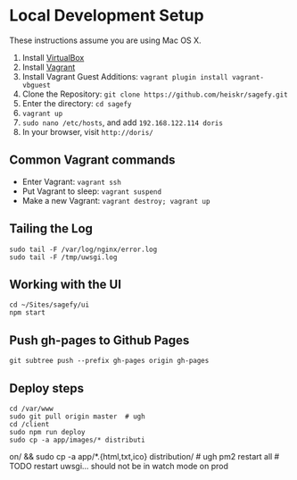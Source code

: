 Local Development Setup
=======================

These instructions assume you are using Mac OS X.

1. Install [VirtualBox](https://www.virtualbox.org/wiki/Downloads)
2. Install [Vagrant](http://downloads.vagrantup.com/)
3. Install Vagrant Guest Additions: `vagrant plugin install vagrant-vbguest`
4. Clone the Repository: `git clone https://github.com/heiskr/sagefy.git`
5. Enter the directory: `cd sagefy`
6. `vagrant up`
7. `sudo nano /etc/hosts`, and add `192.168.122.114 doris`
8. In your browser, visit `http://doris/`

Common Vagrant commands
-----------------------

- Enter Vagrant: `vagrant ssh`
- Put Vagrant to sleep: `vagrant suspend`
- Make a new Vagrant: `vagrant destroy; vagrant up`

Tailing the Log
---------------

    sudo tail -F /var/log/nginx/error.log
    sudo tail -F /tmp/uwsgi.log

Working with the UI
-------------------

    cd ~/Sites/sagefy/ui
    npm start

Push gh-pages to Github Pages
-----------------------------

    git subtree push --prefix gh-pages origin gh-pages


Deploy steps
------------

    cd /var/www
    sudo git pull origin master  # ugh
    cd /client
    sudo npm run deploy
    sudo cp -a app/images/* distributi
on/ && sudo cp -a app/*.{html,txt,ico} distribution/   # ugh
    pm2 restart all
    # TODO restart uwsgi... should not be in watch mode on prod
